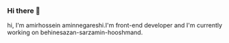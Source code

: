 ### Hi there 👋
hi, I'm amirhossein aminnegareshi.I'm front-end developer and I'm currently working on behinesazan-sarzamin-hooshmand.



<!--
**amirhoprogrammer/amirhoprogrammer** is a ✨ _special_ ✨ repository because its `README.md` (this file) appears on your GitHub profile.

Here are some ideas to get you started:

- 🔭 I’m currently working on behinesazan sarzamin hooshmand
- 🌱 I’m currently learning computer science
- 👯 I’m looking to collaborate on ...
- 🤔 I’m looking for help with ...
- 💬 Ask me about ...
- 📫 How to reach me: ...
- 😄 Pronouns: ...
- ⚡ Fun fact: ...
-->
